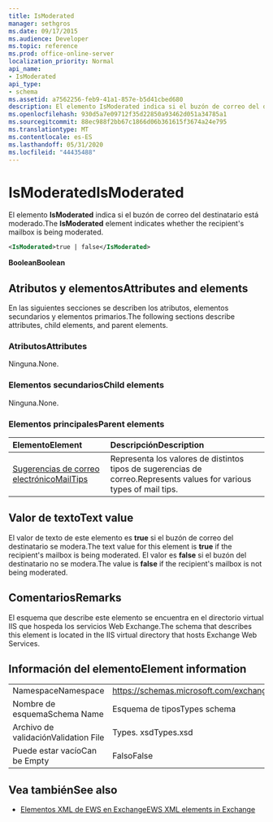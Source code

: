 ```yaml
---
title: IsModerated
manager: sethgros
ms.date: 09/17/2015
ms.audience: Developer
ms.topic: reference
ms.prod: office-online-server
localization_priority: Normal
api_name:
- IsModerated
api_type:
- schema
ms.assetid: a7562256-feb9-41a1-857e-b5d41cbed680
description: El elemento IsModerated indica si el buzón de correo del destinatario está moderado.
ms.openlocfilehash: 930d5a7e09712f35d22850a93462d051a34785a1
ms.sourcegitcommit: 88ec988f2bb67c1866d06b361615f3674a24e795
ms.translationtype: MT
ms.contentlocale: es-ES
ms.lasthandoff: 05/31/2020
ms.locfileid: "44435488"
---
```

# <a name="ismoderated"></a><span data-ttu-id="43fed-103">IsModerated</span><span class="sxs-lookup"><span data-stu-id="43fed-103">IsModerated</span></span>

<span data-ttu-id="43fed-104">El elemento **IsModerated** indica si el buzón de correo del destinatario está moderado.</span><span class="sxs-lookup"><span data-stu-id="43fed-104">The **IsModerated** element indicates whether the recipient's mailbox is being moderated.</span></span> 
  
```XML
<IsModerated>true | false</IsModerated>
```

 <span data-ttu-id="43fed-105">**Boolean**</span><span class="sxs-lookup"><span data-stu-id="43fed-105">**Boolean**</span></span>
## <a name="attributes-and-elements"></a><span data-ttu-id="43fed-106">Atributos y elementos</span><span class="sxs-lookup"><span data-stu-id="43fed-106">Attributes and elements</span></span>

<span data-ttu-id="43fed-107">En las siguientes secciones se describen los atributos, elementos secundarios y elementos primarios.</span><span class="sxs-lookup"><span data-stu-id="43fed-107">The following sections describe attributes, child elements, and parent elements.</span></span>
  
### <a name="attributes"></a><span data-ttu-id="43fed-108">Atributos</span><span class="sxs-lookup"><span data-stu-id="43fed-108">Attributes</span></span>

<span data-ttu-id="43fed-109">Ninguna.</span><span class="sxs-lookup"><span data-stu-id="43fed-109">None.</span></span>
  
### <a name="child-elements"></a><span data-ttu-id="43fed-110">Elementos secundarios</span><span class="sxs-lookup"><span data-stu-id="43fed-110">Child elements</span></span>

<span data-ttu-id="43fed-111">Ninguna.</span><span class="sxs-lookup"><span data-stu-id="43fed-111">None.</span></span>
  
### <a name="parent-elements"></a><span data-ttu-id="43fed-112">Elementos principales</span><span class="sxs-lookup"><span data-stu-id="43fed-112">Parent elements</span></span>

|<span data-ttu-id="43fed-113">**Elemento**</span><span class="sxs-lookup"><span data-stu-id="43fed-113">**Element**</span></span>|<span data-ttu-id="43fed-114">**Descripción**</span><span class="sxs-lookup"><span data-stu-id="43fed-114">**Description**</span></span>|
|:-----|:-----|
|[<span data-ttu-id="43fed-115">Sugerencias de correo electrónico</span><span class="sxs-lookup"><span data-stu-id="43fed-115">MailTips</span></span>](mailtips.md) <br/> |<span data-ttu-id="43fed-116">Representa los valores de distintos tipos de sugerencias de correo.</span><span class="sxs-lookup"><span data-stu-id="43fed-116">Represents values for various types of mail tips.</span></span>  <br/> |
   
## <a name="text-value"></a><span data-ttu-id="43fed-117">Valor de texto</span><span class="sxs-lookup"><span data-stu-id="43fed-117">Text value</span></span>

<span data-ttu-id="43fed-118">El valor de texto de este elemento es **true** si el buzón de correo del destinatario se modera.</span><span class="sxs-lookup"><span data-stu-id="43fed-118">The text value for this element is **true** if the recipient's mailbox is being moderated.</span></span> <span data-ttu-id="43fed-119">El valor es **false** si el buzón del destinatario no se modera.</span><span class="sxs-lookup"><span data-stu-id="43fed-119">The value is **false** if the recipient's mailbox is not being moderated.</span></span> 
  
## <a name="remarks"></a><span data-ttu-id="43fed-120">Comentarios</span><span class="sxs-lookup"><span data-stu-id="43fed-120">Remarks</span></span>

<span data-ttu-id="43fed-121">El esquema que describe este elemento se encuentra en el directorio virtual IIS que hospeda los servicios Web Exchange.</span><span class="sxs-lookup"><span data-stu-id="43fed-121">The schema that describes this element is located in the IIS virtual directory that hosts Exchange Web Services.</span></span>
  
## <a name="element-information"></a><span data-ttu-id="43fed-122">Información del elemento</span><span class="sxs-lookup"><span data-stu-id="43fed-122">Element information</span></span>

|||
|:-----|:-----|
|<span data-ttu-id="43fed-123">Namespace</span><span class="sxs-lookup"><span data-stu-id="43fed-123">Namespace</span></span>  <br/> |https://schemas.microsoft.com/exchange/services/2006/types  <br/> |
|<span data-ttu-id="43fed-124">Nombre de esquema</span><span class="sxs-lookup"><span data-stu-id="43fed-124">Schema Name</span></span>  <br/> |<span data-ttu-id="43fed-125">Esquema de tipos</span><span class="sxs-lookup"><span data-stu-id="43fed-125">Types schema</span></span>  <br/> |
|<span data-ttu-id="43fed-126">Archivo de validación</span><span class="sxs-lookup"><span data-stu-id="43fed-126">Validation File</span></span>  <br/> |<span data-ttu-id="43fed-127">Types. xsd</span><span class="sxs-lookup"><span data-stu-id="43fed-127">Types.xsd</span></span>  <br/> |
|<span data-ttu-id="43fed-128">Puede estar vacío</span><span class="sxs-lookup"><span data-stu-id="43fed-128">Can be Empty</span></span>  <br/> |<span data-ttu-id="43fed-129">Falso</span><span class="sxs-lookup"><span data-stu-id="43fed-129">False</span></span>  <br/> |
   
## <a name="see-also"></a><span data-ttu-id="43fed-130">Vea también</span><span class="sxs-lookup"><span data-stu-id="43fed-130">See also</span></span>



- [<span data-ttu-id="43fed-131">Elementos XML de EWS en Exchange</span><span class="sxs-lookup"><span data-stu-id="43fed-131">EWS XML elements in Exchange</span></span>](ews-xml-elements-in-exchange.md)

